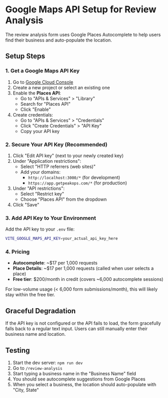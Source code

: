 # Google Maps API Setup for Review Analysis

The review analysis form uses Google Places Autocomplete to help users find their business and auto-populate the location.

## Setup Steps

### 1. Get a Google Maps API Key

1. Go to [Google Cloud Console](https://console.cloud.google.com/)
2. Create a new project or select an existing one
3. Enable the **Places API**:
   - Go to "APIs & Services" > "Library"
   - Search for "Places API"
   - Click "Enable"
4. Create credentials:
   - Go to "APIs & Services" > "Credentials"
   - Click "Create Credentials" > "API Key"
   - Copy your API key

### 2. Secure Your API Key (Recommended)

1. Click "Edit API key" (next to your newly created key)
2. Under "Application restrictions":
   - Select "HTTP referrers (web sites)"
   - Add your domains:
     - `http://localhost:3000/*` (for development)
     - `https://app.getpeakops.com/*` (for production)
3. Under "API restrictions":
   - Select "Restrict key"
   - Choose "Places API" from the dropdown
4. Click "Save"

### 3. Add API Key to Your Environment

Add the API key to your `.env` file:

```bash
VITE_GOOGLE_MAPS_API_KEY=your_actual_api_key_here
```

### 4. Pricing

- **Autocomplete**: ~$17 per 1,000 requests
- **Place Details**: ~$17 per 1,000 requests (called when user selects a place)
- **Free tier**: $200/month in credit (covers ~6,000 autocomplete sessions)

For low-volume usage (< 6,000 form submissions/month), this will likely stay within the free tier.

## Graceful Degradation

If the API key is not configured or the API fails to load, the form gracefully falls back to a regular text input. Users can still manually enter their business name and location.

## Testing

1. Start the dev server: `npm run dev`
2. Go to `/review-analysis`
3. Start typing a business name in the "Business Name" field
4. You should see autocomplete suggestions from Google Places
5. When you select a business, the location should auto-populate with "City, State"

